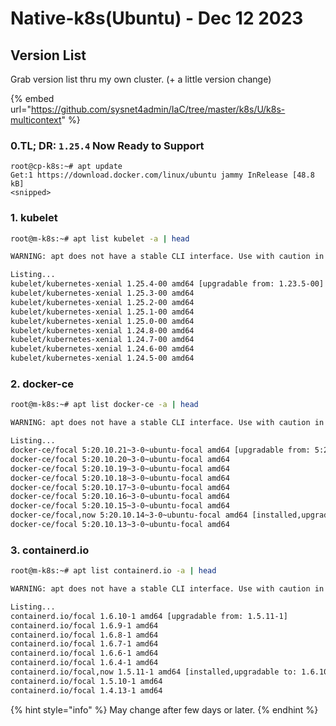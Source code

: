 # Native-k8s(Ubuntu) - Dec 12 2023

## Version List&#x20;

Grab version list thru my own cluster. (+ a little version change)

{% embed url="https://github.com/sysnet4admin/IaC/tree/master/k8s/U/k8s-multicontext" %}

### 0.TL; DR: **`1.25.4`** Now Ready to Support&#x20;

```
root@cp-k8s:~# apt update
Get:1 https://download.docker.com/linux/ubuntu jammy InRelease [48.8 kB]
<snipped>
```

### 1. kubelet

```bash
root@m-k8s:~# apt list kubelet -a | head 

WARNING: apt does not have a stable CLI interface. Use with caution in scripts.

Listing...
kubelet/kubernetes-xenial 1.25.4-00 amd64 [upgradable from: 1.23.5-00]
kubelet/kubernetes-xenial 1.25.3-00 amd64
kubelet/kubernetes-xenial 1.25.2-00 amd64
kubelet/kubernetes-xenial 1.25.1-00 amd64
kubelet/kubernetes-xenial 1.25.0-00 amd64
kubelet/kubernetes-xenial 1.24.8-00 amd64
kubelet/kubernetes-xenial 1.24.7-00 amd64
kubelet/kubernetes-xenial 1.24.6-00 amd64
kubelet/kubernetes-xenial 1.24.5-00 amd64
```

### 2. docker-ce&#x20;

```bash
root@m-k8s:~# apt list docker-ce -a | head

WARNING: apt does not have a stable CLI interface. Use with caution in scripts.

Listing...
docker-ce/focal 5:20.10.21~3-0~ubuntu-focal amd64 [upgradable from: 5:20.10.14~3-0~ubuntu-focal]
docker-ce/focal 5:20.10.20~3-0~ubuntu-focal amd64
docker-ce/focal 5:20.10.19~3-0~ubuntu-focal amd64
docker-ce/focal 5:20.10.18~3-0~ubuntu-focal amd64
docker-ce/focal 5:20.10.17~3-0~ubuntu-focal amd64
docker-ce/focal 5:20.10.16~3-0~ubuntu-focal amd64
docker-ce/focal 5:20.10.15~3-0~ubuntu-focal amd64
docker-ce/focal,now 5:20.10.14~3-0~ubuntu-focal amd64 [installed,upgradable to: 5:20.10.21~3-0~ubuntu-focal]
docker-ce/focal 5:20.10.13~3-0~ubuntu-focal amd64
```

### 3. containerd.io

```bash
root@m-k8s:~# apt list containerd.io -a | head 

WARNING: apt does not have a stable CLI interface. Use with caution in scripts.

Listing...
containerd.io/focal 1.6.10-1 amd64 [upgradable from: 1.5.11-1]
containerd.io/focal 1.6.9-1 amd64
containerd.io/focal 1.6.8-1 amd64
containerd.io/focal 1.6.7-1 amd64
containerd.io/focal 1.6.6-1 amd64
containerd.io/focal 1.6.4-1 amd64
containerd.io/focal,now 1.5.11-1 amd64 [installed,upgradable to: 1.6.10-1]
containerd.io/focal 1.5.10-1 amd64
containerd.io/focal 1.4.13-1 amd64
```

{% hint style="info" %}
&#x20;May change after few days or later.&#x20;
{% endhint %}




